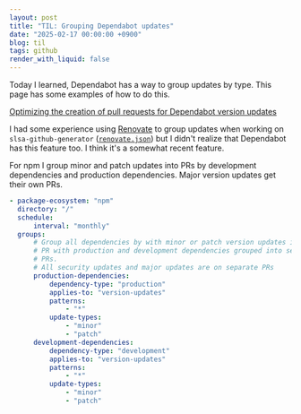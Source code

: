 ```yaml
---
layout: post
title: "TIL: Grouping Dependabot updates"
date: "2025-02-17 00:00:00 +0900"
blog: til
tags: github
render_with_liquid: false
---
```


Today I learned, Dependabot has a way to group updates by type. This page has
some examples of how to do this.

[Optimizing the creation of pull requests for Dependabot version updates](https://docs.github.com/en/code-security/dependabot/dependabot-version-updates/optimizing-pr-creation-version-updates)

I had some experience using [Renovate](https://www.mend.io/renovate/) to group
updates when working on `slsa-github-generator`
([`renovate.json`](https://github.com/slsa-framework/slsa-github-generator/blob/main/renovate.json))
but I didn't realize that Dependabot has this feature too. I think it's a
somewhat recent feature.

For npm I group minor and patch updates into PRs by development dependencies and
production dependencies. Major version updates get their own PRs.

```yaml
- package-ecosystem: "npm"
  directory: "/"
  schedule:
      interval: "monthly"
  groups:
      # Group all dependencies by with minor or patch version updates into one
      # PR with production and development dependencies grouped into separate
      # PRs.
      # All security updates and major updates are on separate PRs
      production-dependencies:
          dependency-type: "production"
          applies-to: "version-updates"
          patterns:
              - "*"
          update-types:
              - "minor"
              - "patch"
      development-dependencies:
          dependency-type: "development"
          applies-to: "version-updates"
          patterns:
              - "*"
          update-types:
              - "minor"
              - "patch"
```
